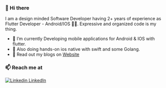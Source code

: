 
### 👋 Hi there 

I am a design minded Software Developer having 2+ years of experience as Flutter Developer - Android/IOS 👨‍💻.
Expressive and organized code is my thing.

- 🔭 I’m currently Developing mobile applications for Android & IOS with flutter.
- 👻 Also doing hands-on ios native with swift and some Golang.
- 💬 Read out my blogs on [Website](https://www.techieasif.com)

### 📫 Reach me at 
[![Linkedin](https://i.stack.imgur.com/gVE0j.png) LinkedIn](https://www.linkedin.com/in/techieasif/)

